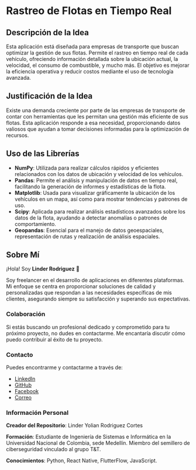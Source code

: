 # Rastreo de Flotas en Tiempo Real

## Descripción de la Idea
Esta aplicación está diseñada para empresas de transporte que buscan optimizar la gestión de sus flotas. Permite el rastreo en tiempo real de cada vehículo, ofreciendo información detallada sobre la ubicación actual, la velocidad, el consumo de combustible, y mucho más. El objetivo es mejorar la eficiencia operativa y reducir costos mediante el uso de tecnología avanzada.

## Justificación de la Idea
Existe una demanda creciente por parte de las empresas de transporte de contar con herramientas que les permitan una gestión más eficiente de sus flotas. Esta aplicación responde a esa necesidad, proporcionando datos valiosos que ayudan a tomar decisiones informadas para la optimización de recursos.

## Uso de las Librerías

- **NumPy**: Utilizada para realizar cálculos rápidos y eficientes relacionados con los datos de ubicación y velocidad de los vehículos.
- **Pandas**: Permite el análisis y manipulación de datos en tiempo real, facilitando la generación de informes y estadísticas de la flota.
- **Matplotlib**: Usada para visualizar gráficamente la ubicación de los vehículos en un mapa, así como para mostrar tendencias y patrones de uso.
- **Scipy**: Aplicada para realizar análisis estadísticos avanzados sobre los datos de la flota, ayudando a detectar anomalías o patrones de comportamiento.
- **Geopandas**: Esencial para el manejo de datos geoespaciales, representación de rutas y realización de análisis espaciales.

## Sobre Mí

¡Hola! Soy **Linder Rodriguez** 👋

Soy freelancer en el desarrollo de aplicaciones en diferentes plataformas. Mi enfoque se centra en proporcionar soluciones de calidad y personalizadas que respondan a las necesidades específicas de mis clientes, asegurando siempre su satisfacción y superando sus expectativas.

### Colaboración

Si estás buscando un profesional dedicado y comprometido para tu próximo proyecto, no dudes en contactarme. Me encantaría discutir cómo puedo contribuir al éxito de tu proyecto.

### Contacto

Puedes encontrarme y contactarme a través de:

- [LinkedIn](http://www.linkedin.com/in/linder-yolian-rodriguez-cortes-05ba592b9)
- [GitHub](https://github.com/Yolian007)
- [Facebook](https://www.facebook.com/voy.lyrc/)
- [Correo](lirodriguezco@unal.edu.co)


### Información Personal

**Creador del Repositorio**: Linder Yolian Rodriguez Cortes

**Formación**: Estudiante de Ingeniería de Sistemas e Informática en la Universidad Nacional de Colombia, sede Medellín. Miembro del semillero de ciberseguridad vinculado al grupo T&T.

**Conocimientos**: Python, React Native, FlutterFlow, JavaScript.

